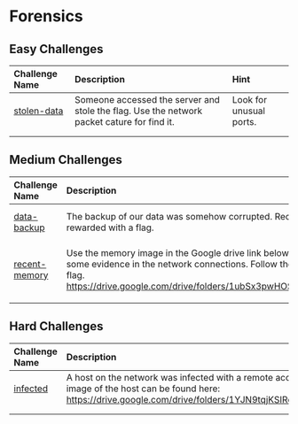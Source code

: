 # Forensics

## Easy Challenges
| Challenge Name  | Description | Hint
|:-- | :-- | :---
| [stolen-data](stolen-data) | Someone accessed the server and stole the flag.  Use the network packet cature for find it. | Look for unusual ports.
|  |  |
|  |  |

## Medium Challenges
| Challenge Name  | Description | Hint
|:-- | :-- | :---
| [data-backup](data-backup) | The backup of our data was somehow corrupted.  Recover the data and be rewarded with a flag. | Try a tool a surgeon might use.
| [recent-memory](recent-memory)   | Use the memory image in the Google drive link below.  An attacker left behind some evidence in the network connections.  Follow the attacker's tracks to find the flag. https://drive.google.com/drive/folders/1ubSx3pwHOSZ9oCShHBPToVdHjTev7hXL | Try connecting to the attacker's system.
|  |  |


## Hard Challenges
| Challenge Name  | Description | Hint
|:-- | :-- | :---
| [infected](infected) | A host on the network was infected with a remote access trojan.  A memory image of the host can be found here: https://drive.google.com/drive/folders/1YJN9tqjKSIRcYD3Wb4ZH1xo2DlnCuJEB | No hints.
|  |  |
|  |  |
